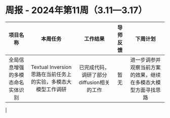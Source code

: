 
# 周报 - 2024年第11周（3.11—3.17）


|  项目名称  | 本周任务 | 工作结果 | 导师反馈 |  下周计划| 
|:----------:|:--------:|:--------:|:--------:|:--------:|
|  全局信息增强的多模态命名实体识别       | Textual Inversion思路在当前任务上的实验，多模态大模型工作调研    | 已完成代码，调研了部分diffusion相关的工作|   暂无   | 进一步调参并观察当前方案的效果，继续在多模态大模型方面寻找思路
 |

